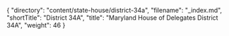 {
  "directory": "content/state-house/district-34a",
  "filename": "_index.md",
  "shortTitle": "District 34A",
  "title": "Maryland House of Delegates District 34A",
  "weight": 46
}

